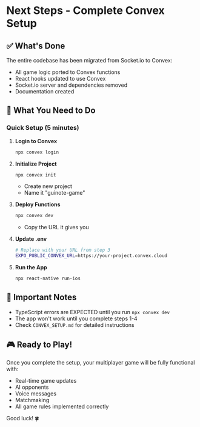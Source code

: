 # Next Steps - Complete Convex Setup

## ✅ What's Done

The entire codebase has been migrated from Socket.io to Convex:
- All game logic ported to Convex functions
- React hooks updated to use Convex
- Socket.io server and dependencies removed
- Documentation created

## 🚀 What You Need to Do

### Quick Setup (5 minutes)

1. **Login to Convex**
   ```bash
   npx convex login
   ```

2. **Initialize Project**
   ```bash
   npx convex init
   ```
   - Create new project
   - Name it "guinote-game"

3. **Deploy Functions**
   ```bash
   npx convex dev
   ```
   - Copy the URL it gives you

4. **Update .env**
   ```bash
   # Replace with your URL from step 3
   EXPO_PUBLIC_CONVEX_URL=https://your-project.convex.cloud
   ```

5. **Run the App**
   ```bash
   npx react-native run-ios
   ```

## 📝 Important Notes

- TypeScript errors are EXPECTED until you run `npx convex dev`
- The app won't work until you complete steps 1-4
- Check `CONVEX_SETUP.md` for detailed instructions

## 🎮 Ready to Play!

Once you complete the setup, your multiplayer game will be fully functional with:
- Real-time game updates
- AI opponents
- Voice messages
- Matchmaking
- All game rules implemented correctly

Good luck! 🍀